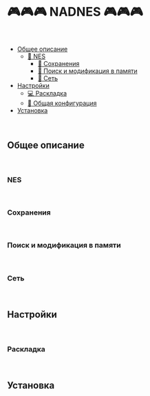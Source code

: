 #  :video_game::video_game::video_game: NADNES :video_game::video_game::video_game:

</br>

* [Общее описание](#Общее-описание)
  * [:space_invader: NES](#NES)
	* [:floppy_disk: Сохранения](#Сохранения)
	* [:mag_right: Поиск и модификация в памяти](#Поиск-и-модификация-в-памяти)
	* [:satellite: Сеть](#Сеть)
* [Настройки](#Настройки)
	* [:computer: Раскладка](#Раскладка)
	* [:wrench: Общая конфигурация](#Общая-конфигурация)
* [Установка](#Установка)

</br>

## Общее описание

</br>

### NES

</br>

### Сохранения

</br>

### Поиск и модификация в памяти

</br>

### Сеть

</br>

## Настройки

</br>

### Раскладка

</br>

## Установка
